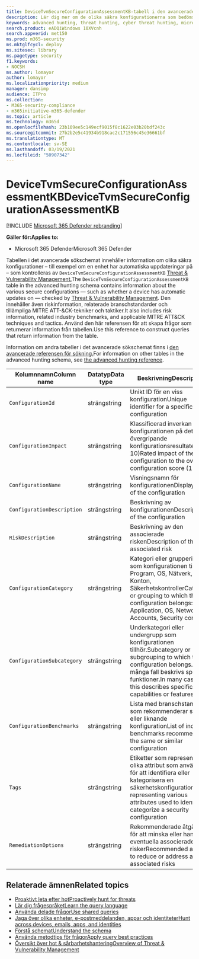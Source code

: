 ```yaml
---
title: DeviceTvmSecureConfigurationAssessmentKB-tabell i den avancerade sökschemat
description: Lär dig mer om de olika säkra konfigurationerna som bedöms av & Vulnerability Management i tabellen DeviceTvmSecureConfigurationAssessmentKB i den avancerade tabellen för sökning.
keywords: advanced hunting, threat hunting, cyber threat hunting, microsoft threat protection, microsoft 365, mtp, m365, search, query, telemetry, schema reference, kusto, table, column, data type, description, threat & vulnerability management, TVM, device management, security configuration, MITRE ATT&CK framework, knowledge base, KB, DeviceTvmSecureConfigurationAssessmentKB
search.product: eADQiWindows 10XVcnh
search.appverid: met150
ms.prod: m365-security
ms.mktglfcycl: deploy
ms.sitesec: library
ms.pagetype: security
f1.keywords:
- NOCSH
ms.author: lomayor
author: lomayor
ms.localizationpriority: medium
manager: dansimp
audience: ITPro
ms.collection:
- M365-security-compliance
- m365initiative-m365-defender
ms.topic: article
ms.technology: m365d
ms.openlocfilehash: 23b109ee5c149ecf9015f8c1622e03b20bdf243c
ms.sourcegitcommit: 27b2b2e5c41934b918cac2c171556c45e36661bf
ms.translationtype: MT
ms.contentlocale: sv-SE
ms.lasthandoff: 03/19/2021
ms.locfileid: "50907342"
---
```

# <a name="devicetvmsecureconfigurationassessmentkb"></a><span data-ttu-id="561ac-104">DeviceTvmSecureConfigurationAssessmentKB</span><span class="sxs-lookup"><span data-stu-id="561ac-104">DeviceTvmSecureConfigurationAssessmentKB</span></span>

[!INCLUDE [Microsoft 365 Defender rebranding](../includes/microsoft-defender.md)]


<span data-ttu-id="561ac-105">**Gäller för:**</span><span class="sxs-lookup"><span data-stu-id="561ac-105">**Applies to:**</span></span>
- <span data-ttu-id="561ac-106">Microsoft 365 Defender</span><span class="sxs-lookup"><span data-stu-id="561ac-106">Microsoft 365 Defender</span></span>



<span data-ttu-id="561ac-107">Tabellen i det avancerade sökschemat innehåller information om olika säkra konfigurationer – till exempel om en enhet har automatiska uppdateringar på – som kontrolleras av `DeviceTvmSecureConfigurationAssessmentKB` [Threat & Vulnerability Management.](/windows/security/threat-protection/microsoft-defender-atp/next-gen-threat-and-vuln-mgt)</span><span class="sxs-lookup"><span data-stu-id="561ac-107">The `DeviceTvmSecureConfigurationAssessmentKB` table in the advanced hunting schema contains information about the various secure configurations — such as whether a device has automatic updates on — checked by [Threat & Vulnerability Management](/windows/security/threat-protection/microsoft-defender-atp/next-gen-threat-and-vuln-mgt).</span></span> <span data-ttu-id="561ac-108">Den innehåller även riskinformation, relaterade branschstandarder och tillämpliga MITRE ATT-&CK-tekniker och taktiker.</span><span class="sxs-lookup"><span data-stu-id="561ac-108">It also includes risk information, related industry benchmarks, and applicable MITRE ATT&CK techniques and tactics.</span></span> <span data-ttu-id="561ac-109">Använd den här referensen för att skapa frågor som returnerar information från tabellen.</span><span class="sxs-lookup"><span data-stu-id="561ac-109">Use this reference to construct queries that return information from the table.</span></span>

<span data-ttu-id="561ac-110">Information om andra tabeller i det avancerade sökschemat finns i [den avancerade referensen för sökning.](advanced-hunting-schema-tables.md)</span><span class="sxs-lookup"><span data-stu-id="561ac-110">For information on other tables in the advanced hunting schema, see [the advanced hunting reference](advanced-hunting-schema-tables.md).</span></span>

| <span data-ttu-id="561ac-111">Kolumnnamn</span><span class="sxs-lookup"><span data-stu-id="561ac-111">Column name</span></span> | <span data-ttu-id="561ac-112">Datatyp</span><span class="sxs-lookup"><span data-stu-id="561ac-112">Data type</span></span> | <span data-ttu-id="561ac-113">Beskrivning</span><span class="sxs-lookup"><span data-stu-id="561ac-113">Description</span></span> |
|-------------|-----------|-------------|
| `ConfigurationId` | <span data-ttu-id="561ac-114">sträng</span><span class="sxs-lookup"><span data-stu-id="561ac-114">string</span></span> | <span data-ttu-id="561ac-115">Unikt ID för en viss konfiguration</span><span class="sxs-lookup"><span data-stu-id="561ac-115">Unique identifier for a specific configuration</span></span> |
| `ConfigurationImpact` | <span data-ttu-id="561ac-116">sträng</span><span class="sxs-lookup"><span data-stu-id="561ac-116">string</span></span> | <span data-ttu-id="561ac-117">Klassificerad inverkan av konfigurationen på det övergripande konfigurationsresultatet (1–10)</span><span class="sxs-lookup"><span data-stu-id="561ac-117">Rated impact of the configuration to the overall configuration score (1-10)</span></span> |
| `ConfigurationName` | <span data-ttu-id="561ac-118">sträng</span><span class="sxs-lookup"><span data-stu-id="561ac-118">string</span></span> | <span data-ttu-id="561ac-119">Visningsnamn för konfigurationen</span><span class="sxs-lookup"><span data-stu-id="561ac-119">Display name of the configuration</span></span> |
| `ConfigurationDescription` | <span data-ttu-id="561ac-120">sträng</span><span class="sxs-lookup"><span data-stu-id="561ac-120">string</span></span> | <span data-ttu-id="561ac-121">Beskrivning av konfigurationen</span><span class="sxs-lookup"><span data-stu-id="561ac-121">Description of the configuration</span></span> |
| `RiskDescription` | <span data-ttu-id="561ac-122">sträng</span><span class="sxs-lookup"><span data-stu-id="561ac-122">string</span></span> | <span data-ttu-id="561ac-123">Beskrivning av den associerade risken</span><span class="sxs-lookup"><span data-stu-id="561ac-123">Description of the associated risk</span></span> |
| `ConfigurationCategory` | <span data-ttu-id="561ac-124">sträng</span><span class="sxs-lookup"><span data-stu-id="561ac-124">string</span></span> | <span data-ttu-id="561ac-125">Kategori eller gruppering som konfigurationen tillhör: Program, OS, Nätverk, Konton, Säkerhetskontroller</span><span class="sxs-lookup"><span data-stu-id="561ac-125">Category or grouping to which the configuration belongs: Application, OS, Network, Accounts, Security controls</span></span>|
| `ConfigurationSubcategory` | <span data-ttu-id="561ac-126">sträng</span><span class="sxs-lookup"><span data-stu-id="561ac-126">string</span></span> |<span data-ttu-id="561ac-127">Underkategori eller undergrupp som konfigurationen tillhör.</span><span class="sxs-lookup"><span data-stu-id="561ac-127">Subcategory or subgrouping to which the configuration belongs.</span></span> <span data-ttu-id="561ac-128">I många fall beskrivs specifika funktioner.</span><span class="sxs-lookup"><span data-stu-id="561ac-128">In many cases, this describes specific capabilities or features.</span></span> |
| `ConfigurationBenchmarks` | <span data-ttu-id="561ac-129">sträng</span><span class="sxs-lookup"><span data-stu-id="561ac-129">string</span></span> | <span data-ttu-id="561ac-130">Lista med branschstandarder som rekommenderar samma eller liknande konfiguration</span><span class="sxs-lookup"><span data-stu-id="561ac-130">List of industry benchmarks recommending the same or similar configuration</span></span> |
| `Tags` | <span data-ttu-id="561ac-131">sträng</span><span class="sxs-lookup"><span data-stu-id="561ac-131">string</span></span> | <span data-ttu-id="561ac-132">Etiketter som representerar olika attribut som används för att identifiera eller kategorisera en säkerhetskonfiguration</span><span class="sxs-lookup"><span data-stu-id="561ac-132">Labels representing various attributes used to identify or categorize a security configuration</span></span> |
| `RemediationOptions` | <span data-ttu-id="561ac-133">sträng</span><span class="sxs-lookup"><span data-stu-id="561ac-133">string</span></span> | <span data-ttu-id="561ac-134">Rekommenderade åtgärder för att minska eller hantera eventuella associerade risker</span><span class="sxs-lookup"><span data-stu-id="561ac-134">Recommended actions to reduce or address any associated risks</span></span> |

## <a name="related-topics"></a><span data-ttu-id="561ac-135">Relaterade ämnen</span><span class="sxs-lookup"><span data-stu-id="561ac-135">Related topics</span></span>

- [<span data-ttu-id="561ac-136">Proaktivt leta efter hot</span><span class="sxs-lookup"><span data-stu-id="561ac-136">Proactively hunt for threats</span></span>](advanced-hunting-overview.md)
- [<span data-ttu-id="561ac-137">Lär dig frågespråket</span><span class="sxs-lookup"><span data-stu-id="561ac-137">Learn the query language</span></span>](advanced-hunting-query-language.md)
- [<span data-ttu-id="561ac-138">Använda delade frågor</span><span class="sxs-lookup"><span data-stu-id="561ac-138">Use shared queries</span></span>](advanced-hunting-shared-queries.md)
- [<span data-ttu-id="561ac-139">Jaga över olika enheter, e-postmeddelanden, appar och identiteter</span><span class="sxs-lookup"><span data-stu-id="561ac-139">Hunt across devices, emails, apps, and identities</span></span>](advanced-hunting-query-emails-devices.md)
- [<span data-ttu-id="561ac-140">Förstå schemat</span><span class="sxs-lookup"><span data-stu-id="561ac-140">Understand the schema</span></span>](advanced-hunting-schema-tables.md)
- [<span data-ttu-id="561ac-141">Använda metodtips för frågor</span><span class="sxs-lookup"><span data-stu-id="561ac-141">Apply query best practices</span></span>](advanced-hunting-best-practices.md)
- [<span data-ttu-id="561ac-142">Översikt över hot & sårbarhetshantering</span><span class="sxs-lookup"><span data-stu-id="561ac-142">Overview of Threat & Vulnerability Management</span></span>](/windows/security/threat-protection/microsoft-defender-atp/next-gen-threat-and-vuln-mgt)